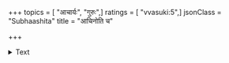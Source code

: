 +++
topics = [ "आचार्यः", "गुरुः",]
ratings = [ "vvasuki:5",]
jsonClass = "Subhaashita"
title = "आचिनोति च"

+++

<details><summary>Text</summary>

आचिनोति च शास्त्रार्थम् आचारे स्थापयित्यपि ।  
स्वयमाचरते यस्मात् तस्मादाचार्य उच्यते ॥
</details>
